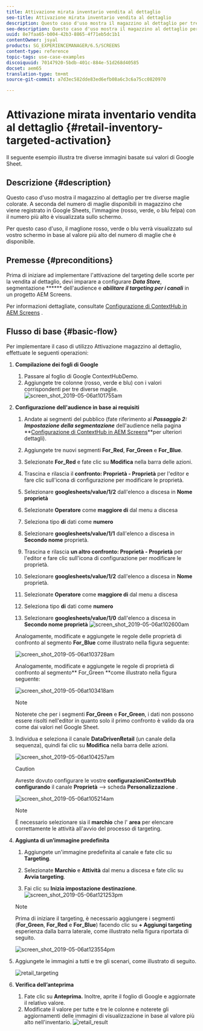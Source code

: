 ```yaml
---
title: Attivazione mirata inventario vendita al dettaglio
seo-title: Attivazione mirata inventario vendita al dettaglio
description: Questo caso d'uso mostra il magazzino al dettaglio per tre diverse maglie colorate. A seconda del numero di maglie disponibili in magazzino che viene registrato in Google Sheets, l'immagine (rosso, verde, o blu felpa) con il numero più alto è visualizzata sullo schermo.
seo-description: Questo caso d'uso mostra il magazzino al dettaglio per tre diverse maglie colorate. A seconda del numero di maglie disponibili in magazzino che viene registrato in Google Sheets, l'immagine (rosso, verde, o blu felpa) con il numero più alto è visualizzata sullo schermo.
uuid: 8e7faa65-b004-42b3-8865-4f71eb5dc1b1
contentOwner: jsyal
products: SG_EXPERIENCEMANAGER/6.5/SCREENS
content-type: reference
topic-tags: use-case-examples
discoiquuid: 70147920-5bdb-401c-884e-51d268d40585
docset: aem65
translation-type: tm+mt
source-git-commit: a7d3ec582dde83ed6efb08a6c3c6a75cc0820970

---
```



# Attivazione mirata inventario vendita al dettaglio {#retail-inventory-targeted-activation}

Il seguente esempio illustra tre diverse immagini basate sui valori di Google Sheet.

## Descrizione {#description}

Questo caso d&#39;uso mostra il magazzino al dettaglio per tre diverse maglie colorate. A seconda del numero di maglie disponibili in magazzino che viene registrato in Google Sheets, l&#39;immagine (rosso, verde, o blu felpa) con il numero più alto è visualizzata sullo schermo.

Per questo caso d&#39;uso, il maglione rosso, verde o blu verrà visualizzato sul vostro schermo in base al valore più alto del numero di maglie che è disponibile.

## Premesse {#preconditions}

Prima di iniziare ad implementare l&#39;attivazione del targeting delle scorte per la vendita al dettaglio, devi imparare a configurare ***Data Store***, segmentazione ****** dell&#39;audience e ***abilitare il targeting per i canali*** in un progetto AEM Screens.

Per informazioni dettagliate, consultate [Configurazione di ContextHub in AEM Screens](configuring-context-hub.md) .

## Flusso di base {#basic-flow}

Per implementare il caso di utilizzo Attivazione magazzino al dettaglio, effettuate le seguenti operazioni:

1. **Compilazione dei fogli di Google**

   1. Passare al foglio di Google ContextHubDemo.
   1. Aggiungete tre colonne (rosso, verde e blu) con i valori corrispondenti per tre diverse maglie.
   ![screen_shot_2019-05-06at101755am](assets/screen_shot_2019-05-06at101755am.png)

1. **Configurazione dell&#39;audience in base ai requisiti**

   1. Andate ai segmenti del pubblico (fate riferimento al ***Passaggio 2: Impostazione della segmentazione*** dell&#39;audience nella pagina **[Configurazione di ContextHub in AEM Screens](configuring-context-hub.md)**per ulteriori dettagli).

   1. Aggiungete tre nuovi segmenti **For_Red**, **For_Green** e **For_Blue**.

   1. Selezionate **For_Red** e fate clic su **Modifica** nella barra delle azioni.

   1. Trascina e rilascia il **confronto: Proprietà - Proprietà** per l&#39;editor e fare clic sull&#39;icona di configurazione per modificare le proprietà.
   1. Selezionare **googlesheets/value/1/2** dall&#39;elenco a discesa in **Nome proprietà**

   1. Selezionate **Operatore** come **maggiore di** dal menu a discesa

   1. Seleziona tipo **di** dati come **numero**

   1. Selezionare **googlesheets/value/1/1** dall&#39;elenco a discesa in **Secondo nome** proprietà.

   1. Trascina e rilascia **un altro confronto: Proprietà - Proprietà** per l&#39;editor e fare clic sull&#39;icona di configurazione per modificare le proprietà.
   1. Selezionare **googlesheets/value/1/2** dall&#39;elenco a discesa in **Nome** proprietà.

   1. Selezionate **Operatore** come **maggiore di** dal menu a discesa

   1. Seleziona tipo **di** dati come **numero**

   1. Selezionare **googlesheets/value/1/0** dall&#39;elenco a discesa in **Secondo nome proprietà**
   ![screen_shot_2019-05-06at102600am](assets/screen_shot_2019-05-06at102600am.png)

   Analogamente, modificate e aggiungete le regole delle proprietà di confronto al segmento **For_Blue** come illustrato nella figura seguente:

   ![screen_shot_2019-05-06at103728am](assets/screen_shot_2019-05-06at103728am.png)

   Analogamente, modificate e aggiungete le regole di proprietà di confronto al segmento** For_Green **come illustrato nella figura seguente:

   ![screen_shot_2019-05-06at103418am](assets/screen_shot_2019-05-06at103418am.png)

   >[!NOTE]
   >
   >Noterete che per i segmenti **For_Green** e **For_Green**, i dati non possono essere risolti nell&#39;editor in quanto solo il primo confronto è valido da ora come dai valori nel Google Sheet.

1. Individua e seleziona il canale **DataDrivenRetail** (un canale della sequenza), quindi fai clic su **Modifica** nella barra delle azioni.

   ![screen_shot_2019-05-06at104257am](assets/screen_shot_2019-05-06at104257am.png)

   >[!CAUTION]
   >
   >Avreste dovuto configurare le vostre **configurazioniContextHub** **configurando** il canale **Proprietà** —> scheda **Personalizzazione** .

   ![screen_shot_2019-05-06at105214am](assets/screen_shot_2019-05-06at105214am.png)

   >[!NOTE]
   È necessario selezionare sia il **marchio** che l&#39; **area** per elencare correttamente le attività all&#39;avvio del processo di targeting.

1. **Aggiunta di un’immagine predefinita**

   1. Aggiungete un&#39;immagine predefinita al canale e fate clic su **Targeting**.
   1. Selezionate **Marchio** e **Attività** dal menu a discesa e fate clic su **Avvia targeting**.

   1. Fai clic su **Inizia impostazione destinazione**.
   ![screen_shot_2019-05-06at121253pm](assets/screen_shot_2019-05-06at121253pm.png)

   >[!NOTE]
   Prima di iniziare il targeting, è necessario aggiungere i segmenti (**For_Green**, **For_Red** e **For_Blue**) facendo clic su **+ Aggiungi targeting** esperienza dalla barra laterale, come illustrato nella figura riportata di seguito.

   ![screen_shot_2019-05-06at123554pm](assets/screen_shot_2019-05-06at123554pm.png)

1. Aggiungete le immagini a tutti e tre gli scenari, come illustrato di seguito.

   ![retail_targeting](assets/retail_targeting.gif)

1. **Verifica dell’anteprima**

   1. Fate clic su **Anteprima.** Inoltre, aprite il foglio di Google e aggiornate il relativo valore.
   1. Modificate il valore per tutte e tre le colonne e noterete gli aggiornamenti delle immagini di visualizzazione in base al valore più alto nell&#39;inventario.
   ![retail_result](assets/retail_result.gif)


